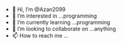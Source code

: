 - 👋 Hi, I’m @Azan2099
- 👀 I’m interested in ...programming
- 🌱 I’m currently learning ...programming
- 💞️ I’m looking to collaborate on ...anything
- 📫 How to reach me ...

<!---
Azan2099/Azan2099 is a ✨ special ✨ repository because its `README.md` (this file) appears on your GitHub profile.
You can click the Preview link to take a look at your changes.
--->

